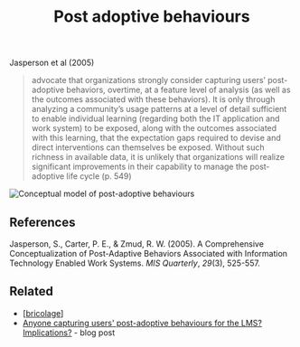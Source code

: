 ﻿---
backlinks:
- title: Bricolage
  url: /sense/Bricolage/bricolage.html
title: Post adoptive behaviours
---
Jasperson et al (2005)
> advocate that organizations strongly consider capturing users’ post-adoptive behaviors, overtime, at a feature level of analysis (as well as the outcomes associated with these behaviors). It is only through analyzing a community’s usage patterns at a level of detail sufficient to enable individual learning (regarding both the IT application and work system) to be exposed, along with the outcomes associated with this learning, that the expectation gaps required to devise and direct interventions can themselves be exposed. Without such richness in available data, it is unlikely that organizations will realize significant improvements in their capability to manage the post-adoptive life cycle (p. 549)

![Conceptual model of post-adoptive behaviours](https://djon.es/assets/memex/sense/Bricolage/post-adoptive-behaviours-conceptual-model.png)
    
## References

Jasperson, S., Carter, P. E., & Zmud, R. W. (2005). A Comprehensive Conceptualization of Post-Adaptive Behaviors Associated with Information Technology Enabled Work Systems. *MIS Quarterly*, *29*(3), 525-557.

## Related

- [[bricolage]]
- [Anyone capturing users' post-adoptive behaviours for the LMS? Implications?](https://djon.es/blog/2015/10/31/anyone-capturing-users-post-adoptive-behaviours-for-the-lms-implications/) - blog post 

[//begin]: # "Autogenerated link references for markdown compatibility"
[bricolage]: bricolage "Bricolage"
[//end]: # "Autogenerated link references"